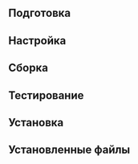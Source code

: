 <!--
	Этот шаблон  можно использовавть для инструкции по сборке пакета.
	<pkg :name="'mpc'" instsize showsbu2></pkg> - шапка с описанием пакета.
		параметры: name - название пакета из файла packages.json репозитория с пакетами. https://github.com/Linux4Yourself/Linux4Yourself.Book.Packages

	<package-script :package="'mpc'" :type="'prepare'"></package-script> - выводит инструкцию по использованию пакета.
		параметры:
			name - название пакета из файла packages.json репозитория с пакетами. https://github.com/Linux4Yourself/Linux4Yourself.Book.Packages
		  type - тип инструкции. Посмотрите содержимое каталога пакета, для которого необходимо вывести инструкцию:
			Типовые файлы:
			- prepare - подготовка
			- patch - применить патч
			- build - сборка
			- test - тестирование
			- configure - настройка
			- install - установка
			- multi_prepare - подготовка multilib
  	  - multi_configure - настройка multilib
			- multi_build - сборка multilib
			- multi_install - установка multilib
 -->

<pkg :name="'mpc'" instsize showsbu2></pkg>

## Подготовка

<package-script :package="'mpc'" :type="'prepare'"></package-script>

## Настройка

<package-script :package="'mpc'" :type="'configure'"></package-script>

## Сборка

<package-script :package="'mpc'" :type="'build'"></package-script>

## Тестирование

<package-script :package="'mpc'" :type="'test'"></package-script>

## Установка

<package-script :package="'mpc'" :type="'install'"></package-script>

## Установленные файлы

<package-script :package="'mpc'" :type="'files'"></package-script>

<script>
	new Vue({ el: '#main' })
</script>
